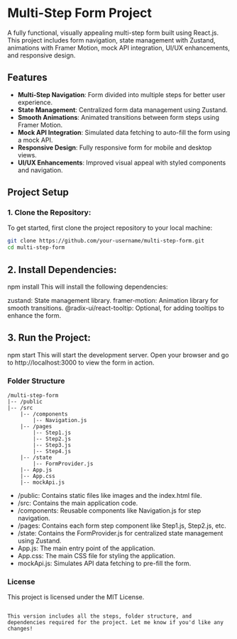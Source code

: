 # Multi-Step Form Project

A fully functional, visually appealing multi-step form built using React.js. This project includes form navigation, state management with Zustand, animations with Framer Motion, mock API integration, UI/UX enhancements, and responsive design.

## Features

- **Multi-Step Navigation**: Form divided into multiple steps for better user experience.
- **State Management**: Centralized form data management using Zustand.
- **Smooth Animations**: Animated transitions between form steps using Framer Motion.
- **Mock API Integration**: Simulated data fetching to auto-fill the form using a mock API.
- **Responsive Design**: Fully responsive form for mobile and desktop views.
- **UI/UX Enhancements**: Improved visual appeal with styled components and navigation.

## Project Setup

### 1. Clone the Repository:

To get started, first clone the project repository to your local machine:

```bash 
git clone https://github.com/your-username/multi-step-form.git
cd multi-step-form
```

## 2. Install Dependencies:
npm install
This will install the following dependencies:

zustand: State management library.
framer-motion: Animation library for smooth transitions.
@radix-ui/react-tooltip: Optional, for adding tooltips to enhance the form.

## 3. Run the Project:
npm start
This will start the development server. Open your browser and go to http://localhost:3000 to view the form in action.

### Folder Structure
```
/multi-step-form
|-- /public
|-- /src
    |-- /components
        |-- Navigation.js
    |-- /pages
        |-- Step1.js
        |-- Step2.js
        |-- Step3.js
        |-- Step4.js
    |-- /state
        |-- FormProvider.js
    |-- App.js
    |-- App.css
    |-- mockApi.js
```
-  /public: Contains static files like images and the index.html file.
- /src: Contains the main application code.
- /components: Reusable components like Navigation.js for step navigation.
- /pages: Contains each form step component like Step1.js, Step2.js, etc.
- /state: Contains the FormProvider.js for centralized state management using Zustand.
- App.js: The main entry point of the application.
- App.css: The main CSS file for styling the application.
- mockApi.js: Simulates API data fetching to pre-fill the form.

### License

This project is licensed under the MIT License.

```

This version includes all the steps, folder structure, and dependencies required for the project. Let me know if you'd like any changes!
```
